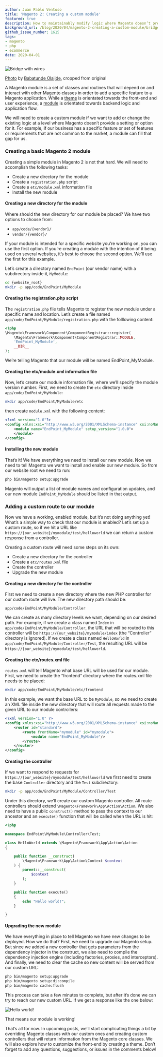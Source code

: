 ```yaml
---
author: Juan Pablo Ventoso
title: 'Magento 2: Creating a custom module'
featured: true
description: How to maintainably modify logic where Magento doesn’t provide a way
background_url: /blog/2020/04/magento-2-creating-a-custom-module/bridge-wires.jpg
github_issue_number: 1615
tags:
- magento
- php
- ecommerce
date: 2020-04-01
---
```


![Bridge with wires](/blog/2020/04/magento-2-creating-a-custom-module/bridge-wires.jpg)

[Photo](https://unsplash.com/photos/q4ZBGVzJskE) by [Babatunde Olajide](https://unsplash.com/@olajidetunde), cropped from original

A Magento module is a set of classes and routines that will depend on and interact with other Magento classes in order to add a specific feature to a Magento application. While a [theme](https://devdocs.magento.com/guides/v2.3/frontend-dev-guide/themes/theme-overview.html) is orientated towards the front-end and user experience, a [module](https://devdocs.magento.com/guides/v2.3/architecture/archi_perspectives/components/modules/mod_intro.html) is orientated towards backend logic and application flow.

We will need to create a custom module if we want to add or change the existing logic at a level where Magento doesn’t provide a setting or option for it. For example, if our business has a specific feature or set of features or requirements that are not common to the market, a module can fill that gap for us.

### Creating a basic Magento 2 module

Creating a simple module in Magento 2 is not that hard. We will need to accomplish the following tasks:

- Create a new directory for the module
- Create a `registration.php` script
- Create a `etc/module.xml` information file
- Install the new module

#### Creating a new directory for the module

Where should the new directory for our module be placed? We have two options to choose from:

- `app/code/{vendor}/`
- `vendor/{vendor}/`

If your module is intended for a specific website you’re working on, you can use the first option. If you’re creating a module with the intention of it being used on several websites, it’s best to choose the second option. We’ll use the first for this example.

Let’s create a directory named `EndPoint` (our vendor name) with a subdirectory inside it, `MyModule`:

```bash
cd {website_root}
mkdir -p app/code/EndPoint/MyModule
```

#### Creating the registration.php script

The `registration.php` file tells Magento to register the new module under a specific name and location. Let’s create a file named `app/code/EndPoint/MyModule/registration.php` with the folllowing content:

```php
<?php
\Magento\Framework\Component\ComponentRegistrar::register(
    \Magento\Framework\Component\ComponentRegistrar::MODULE,
    'EndPoint_MyModule',
    __DIR__
);
```

We’re telling Magento that our module will be named EndPoint_MyModule.

#### Creating the etc/module.xml information file

Now, let’s create our module information file, where we’ll specify the module version number. First, we need to create the `etc` directory inside `app/code/EndPoint/MyModule`:

```bash
mkdir app/code/EndPoint/MyModule/etc
```

then create `module.xml` with the following content:

```xml
<?xml version="1.0"?>
<config xmlns:xsi="http://www.w3.org/2001/XMLSchema-instance" xsi:noNamespaceSchemaLocation="urn:magento:framework:Module/etc/module.xsd">
    <module name="EndPoint_MyModule" setup_version="1.0.0">
    </module>
</config>
```

#### Installing the new module

That’s it! We have everything we need to install our new module. Now we need to tell Magento we want to install and enable our new module. So from our website root we need to run:

```bash
php bin/magento setup:upgrade
```

Magento will output a list of module names and configuration updates, and our new module `EndPoint_MyModule` should be listed in that output.

### Adding a custom route to our module

Now we have a working, enabled module, but it’s not doing anything yet! What’s a simple way to check that our module is enabled? Let’s set up a custom route, so if we hit a URL like `https://{our_website}/mymodule/test/helloworld` we can return a custom response from a controller.

Creating a custom route will need some steps on its own:

- Create a new directory for the controller
- Create a `etc/routes.xml` file
- Create the controller
- Upgrade the new module

#### Creating a new directory for the controller

First we need to create a new directory where the new PHP controller for our custom route will live. The new directory path should be:

`app/code/EndPoint/MyModule/Controller`

We can create as many directory levels we want, depending on our desired path. For example, if we create a class named `Index` in `app/code/EndPoint/MyModule/Controller`, the URL that will be routed to this controller will be `https://{our_website}/mymodule/index` (the “Controller” directory is ignored). If we create a class named `HelloWorld` in `app/code/EndPoint/MyModule/Controller/Test`, the resulting URL will be `https://{our_website}/mymodule/test/helloworld`.

#### Creating the etc/routes.xml file

`routes.xml` will tell Magento what base URL will be used for our module. First, we need to create the “frontend” directory where the routes.xml file needs to be placed:

```bash
mkdir app/code/EndPoint/MyModule/etc/frontend
```

In this example, we want the base URL to be `MyModule`, so we need to create an XML file inside the new directory that will route all requests made to the given URL to our module controllers:

```xml
<?xml version="1.0" ?>
<config xmlns:xsi="http://www.w3.org/2001/XMLSchema-instance" xsi:noNamespaceSchemaLocation="urn:magento:framework:App/etc/routes.xsd">
    <router id="standard">
        <route frontName="mymodule" id="mymodule">
            <module name="EndPoint_MyModule"/>
        </route>
    </router>
</config>
```

#### Creating the controller

If we want to respond to requests for `https://{our_website}/mymodule/test/helloworld` we first need to create the base `Controller` directory and the `Test` subdirectory:

```bash
mkdir -p app/code/EndPoint/MyModule/Controller/Test
```

Under this directory, we’ll create our custom Magento controller. All route controllers should extend `\Magento\Framework\App\Action\Action`. We also need to have a public `construct()` method to pass the context to our ancestor and an `execute()` function that will be called when the URL is hit:

```php
<?php

namespace EndPoint\MyModule\Controller\Test;

class HelloWorld extends \Magento\Framework\App\Action\Action
{

    public function __construct(
        \Magento\Framework\App\Action\Context $context
    ) {
        parent::__construct(
            $context
        );
    }

    public function execute()
    {
        echo "Hello world!";
    }

}
```

#### Upgrading the new module

We have everything in place to tell Magento we have new changes to be deployed. How we do that? First, we need to upgrade our Magento setup. But since we added a new controller that gets parameters from the dependency injector in the construct, we also need to compile the dependency injection engine (including factories, proxies, and interceptors). And finally, we need to clear the cache so new content will be served from our custom URL:

```bash
php bin/magento setup:upgrade
php bin/magento setup:di:compile
php bin/magento cache:flush
```

This process can take a few minutes to complete, but after it’s done we can try to reach our new custom URL. If we get a response like the one below:

![Hello world!](/blog/2020/04/magento-2-creating-a-custom-module/magento-hello-world-response.jpg)

That means our module is working!

That’s all for now. In upcoming posts, we’ll start complicating things a bit by overriding Magento classes with our custom ones and creating custom controllers that will return information from the Magento core classes. We will also explore how to customize the front-end by creating a theme. Don’t forget to add any questions, suggestions, or issues in the comments below!
